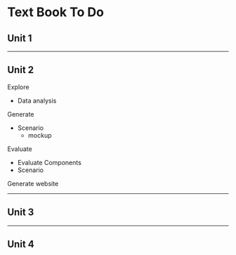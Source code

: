 # Text Book To Do

## Unit 1

---

## Unit 2

Explore

- Data analysis

Generate

- Scenario
  - mockup

Evaluate

- Evaluate Components
- Scenario

Generate website

---

## Unit 3

---

## Unit 4

